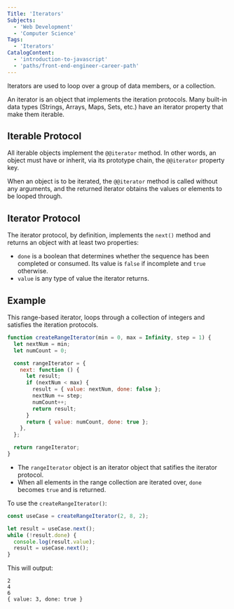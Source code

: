 ```yaml
---
Title: 'Iterators'
Subjects:
  - 'Web Development'
  - 'Computer Science'
Tags:
  - 'Iterators'
CatalogContent:
  - 'introduction-to-javascript'
  - 'paths/front-end-engineer-career-path'
---
```


Iterators are used to loop over a group of data members, or a collection.

An iterator is an object that implements the iteration protocols. Many built-in data types (Strings, Arrays, Maps, Sets, etc.) have an iterator property that make them iterable.

## Iterable Protocol

All iterable objects implement the `@@iterator` method. In other words, an object must have or inherit, via its prototype chain, the `@@iterator` property key.

When an object is to be iterated, the `@@iterator` method is called without any arguments, and the returned iterator obtains the values or elements to be looped through.

## Iterator Protocol

The iterator protocol, by definition, implements the `next()` method and returns an object with at least two properties:

- `done` is a boolean that determines whether the sequence has been completed or consumed. Its value is `false` if incomplete and `true` otherwise.
- `value` is any type of value the iterator returns.

## Example

This range-based iterator, loops through a collection of integers and satisfies the iteration protocols.

```js
function createRangeIterator(min = 0, max = Infinity, step = 1) {
  let nextNum = min;
  let numCount = 0;

  const rangeIterator = {
    next: function () {
      let result;
      if (nextNum < max) {
        result = { value: nextNum, done: false };
        nextNum += step;
        numCount++;
        return result;
      }
      return { value: numCount, done: true };
    },
  };

  return rangeIterator;
}
```

- The `rangeIterator` object is an iterator object that satifies the iterator protocol.
- When all elements in the range collection are iterated over, `done` becomes `true` and is returned.

To use the `createRangeIterator()`:

```js
const useCase = createRangeIterator(2, 8, 2);

let result = useCase.next();
while (!result.done) {
  console.log(result.value);
  result = useCase.next();
}
```

This will output:

```shell
2
4
6
{ value: 3, done: true }
```
